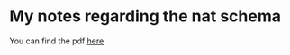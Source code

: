 # My notes regarding the nat schema

You can find the pdf [here](https://agdsn.me/~lukasjuhrich/nat.pdf)
